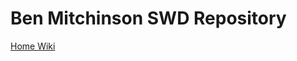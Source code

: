 # Ben Mitchinson SWD Repository

[Home Wiki](https://class-git.engineering.uiowa.edu/swd2018/bmitchinson_swd/wikis/home)
